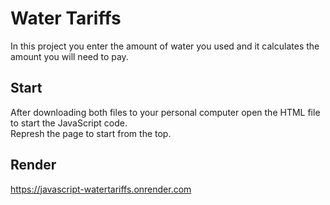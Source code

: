 # Water Tariffs

In this project you enter the amount of water you used and it calculates the amount you will need to pay.

## Start

After downloading both files to your personal computer open the HTML file to start the JavaScript code.\
Represh the page to start from the top.

## Render
https://javascript-watertariffs.onrender.com
